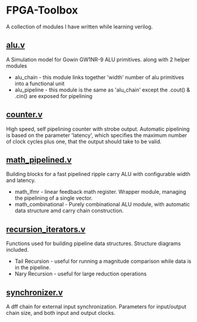 # FPGA-Toolbox
A collection of modules I have written while learning verilog.

## [alu.v](alu.v)
A Simulation model for Gowin GW1NR-9 ALU primitives. along with 2 helper modules
* alu_chain - this module links together 'width' number of alu primitives into a functional unit
* alu_pipeline - this module is the same as 'alu_chain' except the .cout() & .cin() are exposed for pipelining 

## [counter.v](counter.v)
High speed, self pipelining counter with strobe output. Automatic pipelining is based on the parameter 'latency', which specifies the maximum number of clock cycles plus one, that the output should take to be
valid.

## [math_pipelined.v](math_pipelined.v)
Building blocks for a fast pipelined ripple carry ALU with configurable width and latency.
* math_lfmr - linear feedback math register. Wrapper module, managing the pipelining of a single vector.
* math_combinational - Purely combinational ALU module, with automatic data structure amd carry chain construction.


## [recursion_iterators.v](recursion_iterators.v)
Functions used for building pipeline data structures. Structure diagrams included.
* Tail Recursion - useful for running a magnitude comparison while data is in the pipeline.
* Nary Recursion - useful for large reduction operations

## [synchronizer.v](synchronizer.v)
A dff chain for external input synchronization. Parameters for input/output chain size, and both input
and output clocks.
